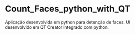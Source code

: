 # Count_Faces_python_with_QT
Aplicação desenvolvida em python para detenção de faces. UI desenvolvido em QT Creator integrado com python.
